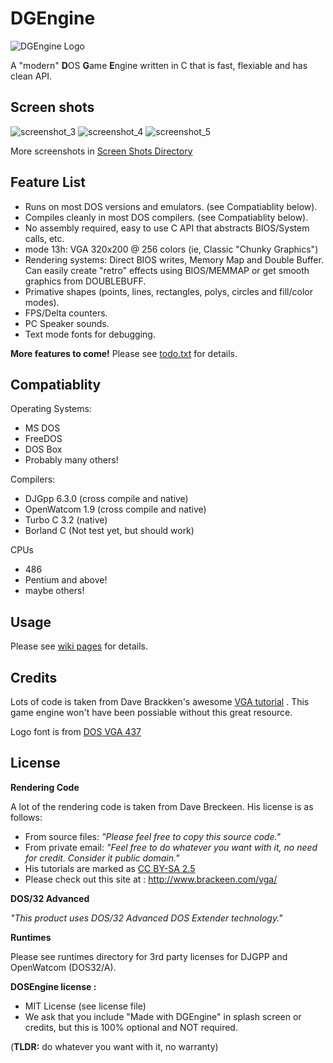 # DGEngine

![DGEngine Logo](https://github.com/dimecoin/dge/blob/master/res/images/dge_lbig.bmp "DGEngine Logo")

A "modern" **D**OS **G**ame **E**ngine written in C that is fast, flexiable and has clean API.

## Screen shots

![screenshot_3](https://github.com/dimecoin/dge/blob/master/screenshots/screenshot_3.png "screen_shot3")
![screenshot_4](https://github.com/dimecoin/dge/blob/master/screenshots/screenshot_4.png "screen_shot4")
![screenshot_5](https://github.com/dimecoin/dge/blob/master/screenshots/screenshot_5.png "screen_shot5")

More screenshots in [Screen Shots Directory](https://github.com/dimecoin/dge/tree/master/screenshots)

## Feature List

* Runs on most DOS versions and emulators.  (see Compatiablity below).  
* Compiles cleanly in most DOS compilers.  (see Compatiablity below).
* No assembly required, easy to use C API that abstracts BIOS/System calls, etc.
* mode 13h: VGA 320x200 @ 256 colors  (ie, Classic "Chunky Graphics")
* Rendering systems: Direct BIOS writes, Memory Map and Double Buffer.  Can easily create "retro" effects using BIOS/MEMMAP or get smooth graphics from DOUBLEBUFF.
* Primative shapes (points, lines, rectangles, polys, circles and fill/color modes).
* FPS/Delta counters.
* PC Speaker sounds.
* Text mode fonts for debugging.

**More features to come!**
Please see [todo.txt](https://github.com/dimecoin/dge/blob/master/todo.txt) for details.


## Compatiablity

Operating Systems:
* MS DOS
* FreeDOS
* DOS Box
* Probably many others!

Compilers:

* DJGpp 6.3.0 (cross compile and native)
* OpenWatcom 1.9 (cross compile and native)
* Turbo C 3.2 (native)
* Borland C (Not test yet, but should work)

CPUs
* 486
* Pentium and above!
* maybe others!

## Usage

Please see [wiki pages](https://github.com/dimecoin/dge/wiki) for details.



## Credits

Lots of code is  taken from Dave Brackken's awesome [VGA tutorial](http://www.brackeen.com/vga/) .  This game engine won't have been possiable without this great resource.

Logo font is from [DOS VGA 437](http://www.dafont.com/perfect-dos-vga-437.font)


## License

**Rendering Code**

A lot of the rendering code is taken from Dave Breckeen.  His license is as follows:
* From source files: _"Please feel free to copy this source code."_
* From private email: _"Feel free to do whatever you want with it, no need for credit. Consider it public domain."_
* His tutorials are marked as [CC BY-SA 2.5](https://creativecommons.org/licenses/by-sa/2.5/)
* Please check out this site at : http://www.brackeen.com/vga/

**DOS/32 Advanced**

_"This product uses DOS/32 Advanced DOS Extender technology."_

**Runtimes**

Please see runtimes directory for 3rd party licenses for DJGPP and OpenWatcom (DOS32/A).

**DOSEngine license :** 

* MIT License (see license file)
* We ask that you include "Made with DGEngine" in splash screen or credits, but this is 100% optional and NOT required.

(**TLDR:** do whatever you want with it, no warranty)




